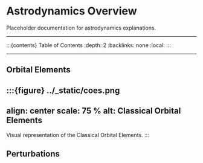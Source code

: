 # Astrodynamics Overview

Placeholder documentation for astrodynamics explanations.

-------------------------------------------------
<!-- TOC formatted for sphinx -->
:::{contents} Table of Contents
:depth: 2
:backlinks: none
:local:
:::

-------------------------------------------------

## Orbital Elements

:::{figure} ../_static/coes.png
---
align: center
scale: 75 %
alt: Classical Orbital Elements
---
Visual representation of the Classical Orbital Elements.
:::

## Perturbations
